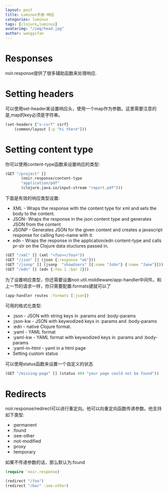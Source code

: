 ```yaml
---
layout: post
title: Luminus手册-响应
categories: luminus
tags: [clojure,luminus]
avatarimg: "/img/head.jpg"
author: wangyifan
---
```


Responses
=========

noir.response提供了很多辅助函数来处理响应.

Setting headers
===============

可以使用set-header来设置响应头，使用一个map作为参数。这里需要注意的是,map的key必须是字符串。

```clojure
(set-headers {"x-csrf" csrf}
    (common/layout [:p "hi there"]))
```

Setting content type
====================

你可以使用content-type函数来设置响应的类型:

```clojure
(GET "/project" []
       (noir.response/content-type
       "application/pdf"
       (clojure.java.io/input-stream "report.pdf")))
```

下面是有效的响应类型设置:

-   XML - Wraps the response with the content type for xml and sets the body to the content.
-   JSON- Wraps the response in the json content type and generates JSON from the content
-   JSONP - Generates JSON for the given content and creates a javascript response for calling func-name with it.
-   edn - Wraps the response in the application/edn content-type and calls pr-str on the Clojure data stuctures passed in.

```clojure
(GET "/xml" [] (xml "<foo></foo>"))
(GET "/json" [] (json {:response "ok"}))
(GET "/jsonp" [] (jsonp  "showUsers" [{:name "John"} {:name "Jane"}]))
(GET "/edn" [] (edn {:foo 1 :bar 2}))
```

为了设置响应类型，你还需要设置noir.util.middleware/app-handler中间件。和上一节的请求一样，你只需要配置:formats键就可以了

```clojure
(app-handler routes :formats [:json])
```
<!-- more -->

可用的格式化类型:

-   :json - JSON with string keys in :params and :body-params
-   :json-kw - JSON with keywodized keys in :params and :body-params
-   :edn - native Clojure format.
-   :yaml - YAML format
-   :yaml-kw - YAML format with keywodized keys in :params and :body-params
-   :yaml-in-html - yaml in a html page
-   Setting custom status

可以使用status函数来设置一个自定义的状态

```clojure
(GET "/missing-page" [] (status 404 "your page could not be found"))
```

Redirects
=========

noir.response/redirect可以进行重定向。他可以向重定向函数传递参数。他支持如下类型:
-   :permanent
-   :found
-   :see-other
-   :not-modified
-   :proxy
-   :temporary

如果不传递参数的话，那么默认为:found

```clojure
(require 'noir.response)

(redirect "/foo")
(redirect "/bar" :see-other)
```
